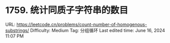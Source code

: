 # 1759. 统计同质子字符串的数目

URL: https://leetcode.cn/problems/count-number-of-homogenous-substrings/
Difficulty: Medium
Tag: 分组循环
Last edited time: June 16, 2024 11:07 PM